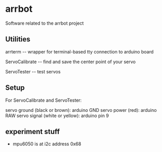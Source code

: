 arrbot
======

Software related to the arrbot project


Utilities
---------

arrterm -- wrapper for terminal-based tty connection to arduino board

ServoCalibrate -- find and save the center point of your servo

ServoTester -- test servos


Setup
-----

For ServoCalibrate and ServoTester:

servo ground (black or brown): arduino GND
servo power (red):  arduino RAW
servo signal (white or yellow): arduino pin 9

experiment stuff
----------------
- mpu6050 is at i2c address 0x68
